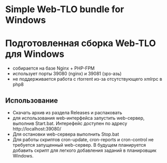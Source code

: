 # Simple Web-TLO bundle for Windows

# Подготовленная сборка Web-TLO для Windows

- собирается на базе Nginx + PHP-FPM
- использует порты 39080 (nginx) и 39081 (зрз-азь)
- не поддерживается работа с rtorrent из-за отсутствующего xmlrpc в php8

## Использование

- Скачать архив из раздела Releases и распаковать
- для использования web-интерфейса запустить web-сервер, выполнив Start.bat. Интерефейс доступен по адресу http://localhost:39080/
- Для остановки web-сервера выполнить Stop.bat
- Для работы скриптов cron-update, cron-reports и cron-control не требуется запущенный web-сервер. В будущем планируется добавить скрипт для легкого добавления заданий в планировщик Windows.
